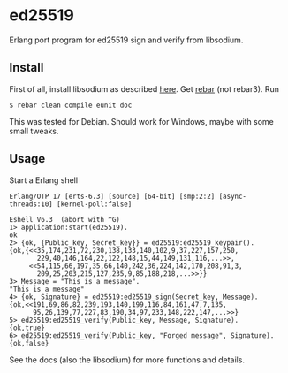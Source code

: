 # ed25519
Erlang port program for ed25519 sign and verify from libsodium.

## Install
First of all, install libsodium as described [here](http://doc.libsodium.org/installation/README.html).
Get [rebar](https://github.com/rebar/rebar/wiki) (not rebar3). 
Run
```
$ rebar clean compile eunit doc
```
This was tested for Debian. Should work for Windows, maybe with some small tweaks.

## Usage
Start a Erlang shell
```
Erlang/OTP 17 [erts-6.3] [source] [64-bit] [smp:2:2] [async-threads:10] [kernel-poll:false]

Eshell V6.3  (abort with ^G)
1> application:start(ed25519).
ok
2> {ok, {Public_key, Secret_key}} = ed25519:ed25519_keypair().
{ok,{<<35,174,231,72,230,138,133,140,102,9,37,227,157,250,
       229,40,146,164,22,122,148,15,44,149,131,116,...>>,
     <<54,115,66,197,35,66,140,242,36,224,142,170,208,91,3,
       209,25,203,215,127,235,9,85,188,218,...>>}}
3> Message = "This is a message".                             
"This is a message"
4> {ok, Signature} = ed25519:ed25519_sign(Secret_key, Message).
{ok,<<191,69,86,82,239,193,140,199,116,84,161,47,7,135,
      95,26,139,77,227,83,190,34,97,233,148,222,147,...>>}
5> ed25519:ed25519_verify(Public_key, Message, Signature).
{ok,true}
6> ed25519:ed25519_verify(Public_key, "Forged message", Signature).
{ok,false}

```
See the docs (also the libsodium) for more functions and details. 